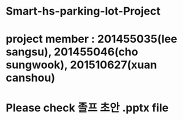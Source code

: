 # Smart-hs-parking-lot-Project
# project member : 201455035(lee sangsu), 201455046(cho sungwook), 201510627(xuan canshou)
# Please check 졸프 초안 .pptx file
